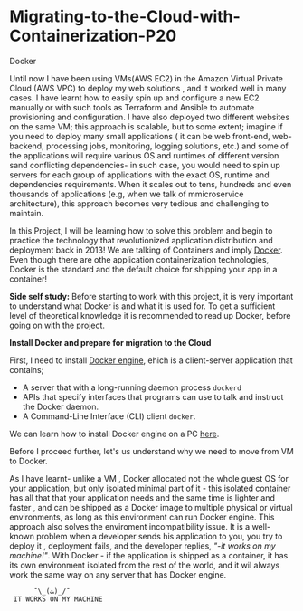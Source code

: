 # Migrating-to-the-Cloud-with-Containerization-P20
Docker

Until now I have been using VMs(AWS EC2) in the Amazon Virtual Private Cloud (AWS VPC) to deploy my web solutions , and it worked well in many cases. I have learnt how to easily spin up and configure a new EC2 manually or with such tools as Terraform and Ansible to automate provisioning and configuration. I have also deployed two different websites on the same VM; this approach is scalable, but to some extent; imagine if you need to deploy many small applications ( it can be web front-end, web-backend, processing jobs, monitoring, logging solutions, etc.) and some of the applications will require various OS and runtimes of different version sand conflicting dependencies- in such case, you would need to spin up servers for each group of applications with  the exact OS, runtime and dependencies requirements. When it scales out to tens, hundreds and even thousands of applications (e.g, when we talk of mmicroservice architecture), this approach becomes very tedious and challenging to maintain.

In this Project, I will be learning how to solve this problem and begin to practice the technology that revolutionized application distribution and deployment back in 2013! We are talking of Containers and imply [Docker](https://en.wikipedia.org/wiki/Docker_(software)). Even though there are othe application containerization technologies, Docker is the standard and the default choice for shipping your app in a container!

**Side self study:** Before starting to work with this project, it is very important to understand what Docker is and what it is used for. To get a sufficient level of theoretical knowledge it is recommended to read up Docker, before going on with the project.

**Install Docker and prepare for migration to the Cloud**

First, I need to install [Docker engine](https://docs.docker.com/engine/), ehich is a client-server application that contains;

* A server that with a long-running daemon process `dockerd`
* APIs that specify interfaces that programs can use to talk and instruct the Docker daemon.
* A Command-Line Interface (CLI) client `docker`.

We can learn how to install Docker engine on a PC [here](https://docs.docker.com/engine/install/). 

Before I proceed further, let's us understand why we need to move from VM to Docker.

As I have learnt- unlike a VM , Docker allocated not the whole guest OS for your application, but only isolated minimal part of it - this isolated container has all that that your application needs and the same time is lighter and faster , and can be shipped as a Docker image to multiple physical  or virtual environments, as long as this environment can run Docker engine. This approach also solves the enviroment incompatibility issue. It is a well-known problem when a developer sends his application to you, you try to deploy it , deployment fails, and the developer replies, *"-it works on my machine!"*. With Docker - if the application is shipped as a container, it has its own environment isolated from the rest of the world, and it wil always work the same way on any server that has Docker engine.


```
      ¯\_(ﭣ)_/¯
 IT WORKS ON MY MACHINE
```




